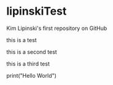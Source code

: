 # lipinskiTest
Kim Lipinski's first repository on GitHub

this is a test

this is a second test

this is a third test

print("Hello World")
